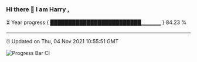 ### Hi there 👋 I am Harry , 

⏳ Year progress { █████████████████████████▁▁▁▁▁ } 84.23 %

---

⏰ Updated on Thu, 04 Nov 2021 10:55:51 GMT

![Progress Bar CI](https://github.com/duykhang68/duykhang68/workflows/Progress%20Bar%20CI/badge.svg)
